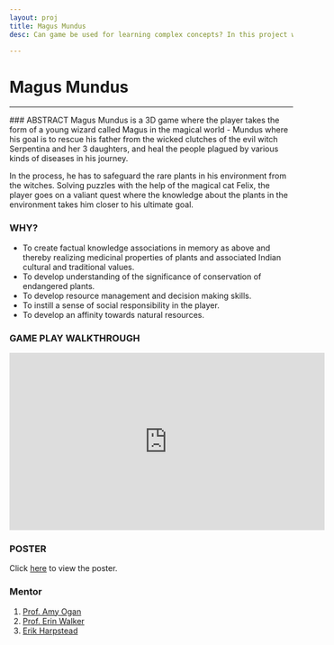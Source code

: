 ```yaml
---
layout: proj
title: Magus Mundus
desc: Can game be used for learning complex concepts? In this project we tried 3-D game to teach scientific names of plants along with it's medicinal values to K-12 students.

---
```

# Magus Mundus

<hr>
### ABSTRACT
Magus Mundus is a 3D game where the player takes the form of a young wizard called Magus in the magical world - Mundus where his goal is to rescue his father from the wicked clutches of the evil witch Serpentina and her 3 daughters, and heal the people plagued by various kinds of diseases in his journey.

In the process, he has to safeguard the rare plants in his environment from the witches. Solving puzzles with the help of the magical cat Felix, the player goes on a valiant quest where the knowledge about the plants in the environment takes him closer to his ultimate goal.

### WHY?

* To create factual knowledge associations in memory as above and thereby realizing medicinal properties of plants and associated Indian cultural and traditional values.
* To develop understanding of the significance of conservation of endangered plants.
* To develop resource management and decision making skills.
* To instill a sense of social responsibility in the player.
* To develop an affinity towards natural resources.

### GAME PLAY WALKTHROUGH

<div class="videowrapper">
  <iframe width="560" height="315" src="https://www.youtube.com/embed/VALgAvXyGv0" frameborder="0" allowfullscreen></iframe>
</div>

### POSTER

Click <a href="{{ site.url }}/assets/pdf/magus-mundus-poster.pdf" target="_blank">here</a> to view the poster.

### Mentor
1. [Prof. Amy Ogan](https://www.hcii.cmu.edu/people/amy-ogan)
2. [Prof. Erin Walker](http://faculty.engineering.asu.edu/ewalker/)
3. [Erik Harpstead](http://www.erikharpstead.net)

